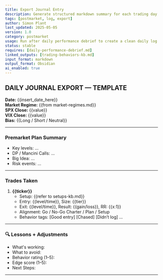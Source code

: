 ```yaml
---
title: Export Journal Entry  
description: Generate structured markdown summary for each trading day, suitable for long-term review and journaling  
tags: [postmarket, log, export]  
author: Simon Plant  
last_updated: 2025-05-05  
version: 1.0  
category: postmarket  
usage: Run after daily performance debrief to create a clean daily log output  
status: stable  
requires: [daily-performance-debrief.md]  
linked_outputs: [trading-behaviors-kb.md]  
input_format: markdown  
output_format: Obsidian  
ai_enabled: true  
---
```

## DAILY JOURNAL EXPORT — TEMPLATE

**Date:** {{insert_date_here}}  
**Market Regime:** {{from market-regimes.md}}  
**SPX Close:** {{value}}  
**VIX Close:** {{value}}  
**Bias:** {{Long / Short / Neutral}}

---

### Premarket Plan Summary
- Key levels: ...
- DP / Mancini Calls: ...
- Big Idea: ...
- Risk events: ...

---

### Trades Taken
1. **{{ticker}}**
   - Setup: {{refer to setups-kb.md}}
   - Entry: {{level/time}}, Size: {{tier}}
   - Exit: {{level/time}}, Result: {{gain/loss}}, RR: {{x:1}}
   - Alignment: Go / No-Go Charter / Plan / Setup
   - Behavior tags: [Good entry] [Chased] [Didn’t log] ...

---

### 🔍 Lessons + Adjustments
- What's working:
- What to avoid:
- Behavior rating (1–5): 
- Edge score (1–5): 
- Next Steps:

---